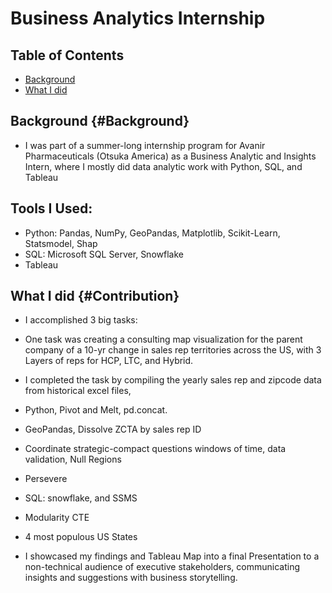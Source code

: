 # Business Analytics Internship 

## Table of Contents
- [Background](https://benduong2001.github.io/avanir.html#Background)
- [What I did](https://benduong2001.github.io/avanir.html#Contribution)

## Background {#Background}
* I was part of a summer-long internship program for Avanir Pharmaceuticals (Otsuka America) as a Business Analytic and Insights Intern, where I mostly did data analytic work with Python, SQL, and Tableau

## Tools I Used:
* Python: Pandas, NumPy, GeoPandas, Matplotlib, Scikit-Learn, Statsmodel, Shap
* SQL: Microsoft SQL Server, Snowflake
* Tableau

## What I did {#Contribution}
* I accomplished 3 big tasks:
* One task was creating a consulting map visualization for the parent company of a 10-yr change in sales rep territories across the US, with 3 Layers of reps for HCP, LTC, and Hybrid.
* I completed the task by compiling the yearly sales rep and zipcode data from historical excel files, 
* Python, Pivot and Melt, pd.concat.
* GeoPandas, Dissolve ZCTA by sales rep ID
* Coordinate strategic-compact questions windows of time, data validation, Null Regions
* Persevere

* SQL: snowflake, and SSMS
* Modularity CTE
* 4 most populous US States


* I showcased my findings and Tableau Map into a final Presentation to a non-technical audience of executive stakeholders,  communicating insights and suggestions with business storytelling.


